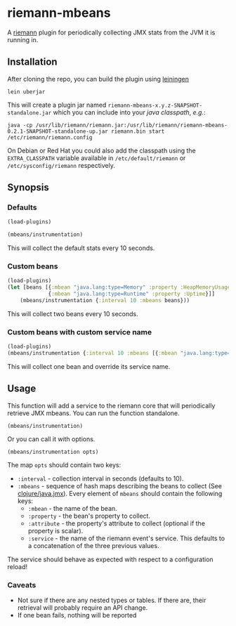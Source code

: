 # riemann-mbeans

A [riemann](http://riemann.io/) plugin for periodically collecting JMX stats from the JVM it is running in.

## Installation

After cloning the repo, you can build the plugin using [leiningen](/technomancy/leiningen)

```
lein uberjar
```

This will create a plugin jar named `riemann-mbeans-x.y.z-SNAPSHOT-standalone.jar` which you can include into your *java classpath*, *e.g.*:

```
java -cp /usr/lib/riemann/riemann.jar:/usr/lib/riemann/riemann-mbeans-0.2.1-SNAPSHOT-standalone-up.jar riemann.bin start /etc/riemann/riemann.config
```

On Debian or Red Hat you could also add the classpath using the `EXTRA_CLASSPATH` variable available in `/etc/default/riemann` or `/etc/sysconfig/riemann` respectively.

## Synopsis

### Defaults

```clojure
(load-plugins)

(mbeans/instrumentation)
```

This will collect the default stats every 10 seconds.

### Custom beans

```clojure
(load-plugins)
(let [beans [{:mbean "java.lang:type=Memory" :property :HeapMemoryUsage :attribute :used}
             {:mbean "java.lang:type=Runtime" :property :Uptime}]]
	(mbeans/instrumentation {:interval 10 :mbeans beans}))
```

This will collect two beans every 10 seconds.

### Custom beans with custom service name

```clojure
(load-plugins)
(mbeans/instrumentation {:interval 10 :mbeans [{:mbean "java.lang:type=Runtime" :property :Uptime :service "the jvm's uptime"}]})
```

This will collect one bean and override its service name.

## Usage

This function will add a service to the riemann core that will periodically retrieve JMX mbeans. You can run the function standalone.

```
(mbeans/instrumentation)
```

Or you can call it with options.

```
(mbeans/instrumentation opts)
```

The map `opts` should contain two keys:

* `:interval` - collection interval in seconds (defaults to 10).
* `:mbeans` - sequence of hash maps describing the beans to collect (See [clojure/java.jmx](https://github.com/clojure/java.jmx)). Every element of `mbeans` should contain the following keys:
  * `:mbean` - the name of the bean.
  * `:property` - the bean's property to collect.
  * `:attribute` - the property's attribute to collect (optional if the property is scalar).
  * `:service` - the name of the riemann event's service. This defaults to a concatenation of the three previous values.

The service should behave as expected with respect to a configuration reload!

### Caveats

* Not sure if there are any nested types or tables. If there are, their retrieval will probably require an API change.
* If one bean fails, nothing will be reported
